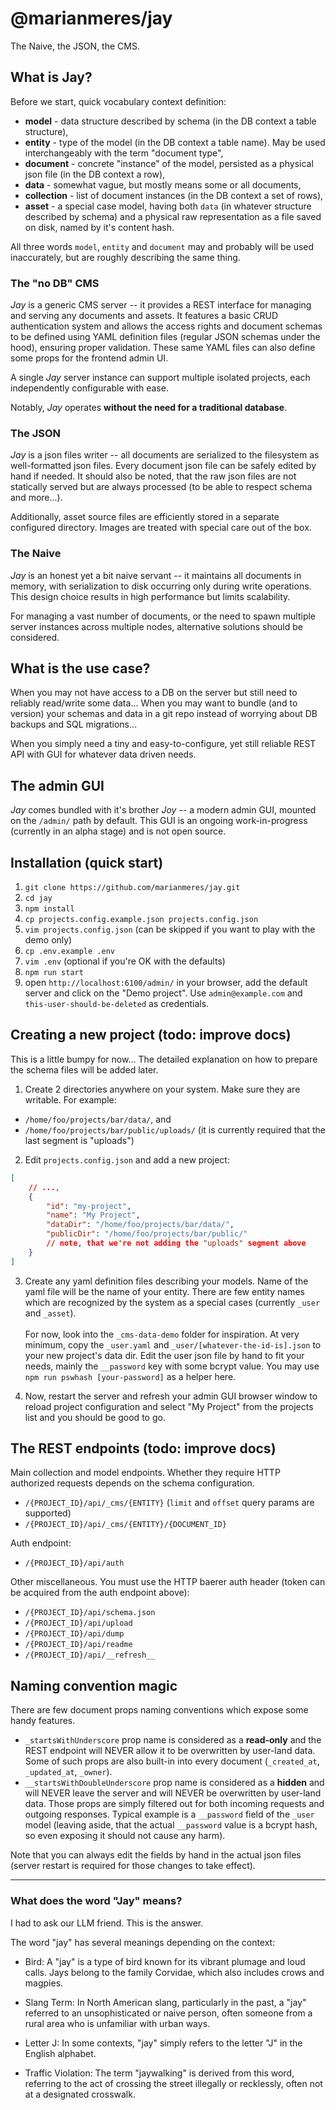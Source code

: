 # @marianmeres/jay

The Naive, the JSON, the CMS.

## What is Jay?

Before we start, quick vocabulary context definition:

- **model** - data structure described by schema (in the DB context a table structure),
- **entity** - type of the model (in the DB context a table name). May be used interchangeably with the term "document type",
- **document** - concrete "instance" of the model, persisted as a physical json file (in the DB context a row),
- **data** - somewhat vague, but mostly means some or all documents,
- **collection** - list of document instances (in the DB context a set of rows),
- **asset** - a special case model, having both `data` (in whatever structure described by schema) and a physical raw representation as a file saved on disk, named by it's content hash.

All three words `model`, `entity` and `document` may and probably will be used inaccurately, but are roughly describing the same thing.

### The "no DB" CMS

_Jay_ is a generic CMS server -- it provides a REST interface for managing and serving any documents and assets. It features a basic CRUD authentication system and allows the access rights and document schemas to be defined using YAML definition files (regular JSON schemas under the hood), ensuring proper validation. These same YAML files can also define some props for the frontend admin UI.

A single _Jay_ server instance can support multiple isolated projects, each independently configurable with ease.

Notably, _Jay_ operates **without the need for a traditional database**.

### The JSON

_Jay_ is a json files writer -- all documents are serialized to the filesystem as well-formatted json files. Every document json file can be safely edited by hand if needed. It should also be noted, that the raw json files are not statically served but are always processed (to be able to respect schema and more...).

Additionally, asset source files are efficiently stored in a separate configured directory. Images are treated with special care out of the box.

### The Naive

_Jay_ is an honest yet a bit naive servant -- it maintains all documents in memory, with serialization to disk occurring only during write operations. This design choice results in high performance but limits scalability.

For managing a vast number of documents, or the need to spawn multiple server instances across multiple nodes, alternative solutions should be considered.

## What is the use case?

When you may not have access to a DB on the server but still need to reliably read/write some data... When you may want to bundle (and to version) your schemas and data in a git repo instead of worrying about DB backups and SQL migrations...

When you simply need a tiny and easy-to-configure, yet still reliable REST API with GUI for whatever data driven needs.

## The admin GUI

_Jay_ comes bundled with it's brother _Joy_ -- a modern admin GUI, mounted on the `/admin/` path by default. This GUI is an ongoing work-in-progress (currently in an alpha stage) and is not open source.

## Installation (quick start)

1. `git clone https://github.com/marianmeres/jay.git`
2. `cd jay`
3. `npm install`
4. `cp projects.config.example.json projects.config.json`
5. `vim projects.config.json` (can be skipped if you want to play with the demo only)
6. `cp .env.example .env`
7. `vim .env` (optional if you're OK with the defaults)
8. `npm run start`
9. open `http://localhost:6100/admin/` in your browser, add the default server and click on the "Demo project". Use `admin@example.com` and `this-user-should-be-deleted` as credentials.

## Creating a new project (todo: improve docs)

This is a little bumpy for now... The detailed explanation on how to prepare the schema files will be added later.

1. Create 2 directories anywhere on your system. Make sure they are writable. For example:

- `/home/foo/projects/bar/data/`, and
- `/home/foo/projects/bar/public/uploads/` (it is currently required that the last segment is "uploads")

2. Edit `projects.config.json` and add a new project:

```json
[
	// ...,
	{
		"id": "my-project",
		"name": "My Project",
		"dataDir": "/home/foo/projects/bar/data/",
		"publicDir": "/home/foo/projects/bar/public/"
		// note, that we're not adding the "uploads" segment above
	}
]
```

3. Create any yaml definition files describing your models. Name of the yaml file will be the name of your entity. There are few entity names which are recognized by the system as a special cases (currently `_user` and `_asset`).
   <br /><br />
   For now, look into the `_cms-data-demo` folder for inspiration. At very minimum, copy the `_user.yaml` and `_user/[whatever-the-id-is].json` to your new project's data dir. Edit the user json file by hand to fit your needs, mainly the `__password` key with some bcrypt value. You may use `npm run pswhash [your-password]` as a helper here.

4. Now, restart the server and refresh your admin GUI browser window to reload project configuration and select "My Project" from the projects list and you should be good to go.

## The REST endpoints (todo: improve docs)

Main collection and model endpoints. Whether they require HTTP authorized requests depends on the schema configuration.

- `/{PROJECT_ID}/api/_cms/{ENTITY}` (`limit` and `offset` query params are supported)
- `/{PROJECT_ID}/api/_cms/{ENTITY}/{DOCUMENT_ID}`

Auth endpoint:

- `/{PROJECT_ID}/api/auth`

Other miscellaneous. You must use the HTTP baerer auth header (token can be acquired from the auth endpoint above):

- `/{PROJECT_ID}/api/schema.json`
- `/{PROJECT_ID}/api/upload`
- `/{PROJECT_ID}/api/dump`
- `/{PROJECT_ID}/api/readme`
- `/{PROJECT_ID}/api/__refresh__`

## Naming convention magic

There are few document props naming conventions which expose some handy features.

- `_startsWithUnderscore` prop name is considered as a **read-only** and the REST endpoint will NEVER allow it to be overwritten by user-land data. Some of such props are also built-in into every document (`_created_at`, `_updated_at`, `_owner`).
- `__startsWithDoubleUnderscore` prop name is considered as a **hidden** and will NEVER leave the server and will NEVER be overwritten by user-land data. Those props are simply filtered out for both incoming requests and outgoing responses. Typical example is a `__password` field of the `_user` model (leaving aside, that the actual `__password` value is a bcrypt hash, so even exposing it should not cause any harm).

Note that you can always edit the fields by hand in the actual json files (server restart is required for those changes to take effect).

---

### What does the word "Jay" means?

I had to ask our LLM friend. This is the answer.

The word "jay" has several meanings depending on the context:

- Bird: A "jay" is a type of bird known for its vibrant plumage and loud calls. Jays belong to the family Corvidae, which also includes crows and magpies.

- Slang Term: In North American slang, particularly in the past, a "jay" referred to an unsophisticated or naive person, often someone from a rural area who is unfamiliar with urban ways.

- Letter J: In some contexts, "jay" simply refers to the letter "J" in the English alphabet.

- Traffic Violation: The term "jaywalking" is derived from this word, referring to the act of crossing the street illegally or recklessly, often not at a designated crosswalk.
